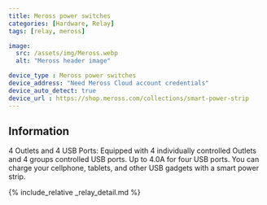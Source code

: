 ```yaml
---
title: Meross power switches
categories: [Hardware, Relay]
tags: [relay, meross]

image:
  src: /assets/img/Meross.webp
  alt: "Meross header image"

device_type : Meross power switches
device_address: "Need Meross Cloud account credentials"
device_auto_detect: true
device_url : https://shop.meross.com/collections/smart-power-strip
---
```


## Information
4 Outlets and 4 USB Ports: Equipped with 4 individually controlled Outlets and 4 groups controlled USB ports. Up to 4.0A for four USB ports. You can charge your cellphone, tablets, and other USB gadgets with a smart power strip.

{% include_relative _relay_detail.md %}